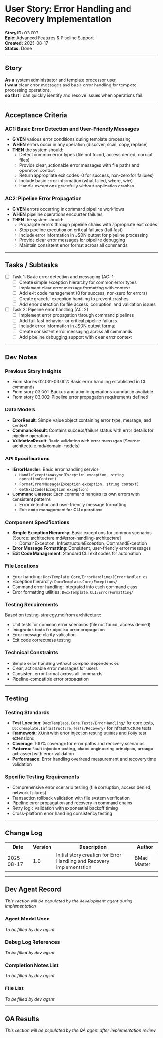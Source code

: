 # User Story: Error Handling and Recovery Implementation

**Story ID:** 03.003  
**Epic:** Advanced Features & Pipeline Support  
**Created:** 2025-08-17  
**Status:** Done

---

## Story

**As a** system administrator and template processor user,  
**I want** clear error messages and basic error handling for template processing operations,  
**so that** I can quickly identify and resolve issues when operations fail.

---

## Acceptance Criteria

### AC1: Basic Error Detection and User-Friendly Messages
- **GIVEN** various error conditions during template processing
- **WHEN** errors occur in any operation (discover, scan, copy, replace)
- **THEN** the system should:
  - Detect common error types (file not found, access denied, corrupt files)
  - Provide clear, actionable error messages with file paths and operation context
  - Return appropriate exit codes (0 for success, non-zero for failures)
  - Include basic error information (what failed, where, why)
  - Handle exceptions gracefully without application crashes

### AC2: Pipeline Error Propagation
- **GIVEN** errors occurring in command pipeline workflows
- **WHEN** pipeline operations encounter failures
- **THEN** the system should:
  - Propagate errors through pipeline chains with appropriate exit codes
  - Stop pipeline execution on critical failures (fail-fast)
  - Include error information in JSON output for pipeline processing
  - Provide clear error messages for pipeline debugging
  - Maintain consistent error format across all commands

---

## Tasks / Subtasks

- [ ] Task 1: Basic error detection and messaging (AC: 1)
  - [ ] Create simple exception hierarchy for common error types
  - [ ] Implement clear error message formatting with context
  - [ ] Add exit code management (0 for success, non-zero for errors)
  - [ ] Create graceful exception handling to prevent crashes
  - [ ] Add error detection for file access, corruption, and validation issues

- [ ] Task 2: Pipeline error handling (AC: 2)
  - [ ] Implement error propagation through command pipelines
  - [ ] Add fail-fast behavior for critical pipeline failures
  - [ ] Include error information in JSON output format
  - [ ] Create consistent error messaging across all commands
  - [ ] Add pipeline debugging support with clear error context

---

## Dev Notes

### Previous Story Insights
- From stories 02.001-03.002: Basic error handling established in CLI commands
- From story 03.001: Backup and atomic operations foundation available
- From story 03.002: Pipeline error propagation requirements defined

### Data Models
- **ErrorResult**: Simple value object containing error type, message, and context
- **CommandResult**: Contains success/failure status with error details for pipeline operations
- **ValidationResult**: Basic validation with error messages [Source: architecture.md#domain-models]

### API Specifications
- **IErrorHandler**: Basic error handling service
  - `HandleExceptionAsync(Exception exception, string operationContext)`
  - `FormatErrorMessage(Exception exception, string context)`
  - `GetExitCode(Exception exception)`
- **Command Classes**: Each command handles its own errors with consistent patterns
  - Error detection and user-friendly message formatting
  - Exit code management for CLI operations

### Component Specifications
- **Simple Exception Hierarchy**: Basic exceptions for common scenarios [Source: architecture.md#error-handling-architecture]
  - DomainException, InfrastructureException, CommandException
- **Error Message Formatting**: Consistent, user-friendly error messages
- **Exit Code Management**: Standard CLI exit codes for automation

### File Locations
- Error handling: `DocxTemplate.Core/ErrorHandling/IErrorHandler.cs`
- Exception hierarchy: `DocxTemplate.Core/Exceptions/`
- Command error handling: Integrated into each command class
- Error formatting utilities: `DocxTemplate.CLI/ErrorFormatting/`

### Testing Requirements
Based on testing-strategy.md from architecture:
- Unit tests for common error scenarios (file not found, access denied)
- Integration tests for pipeline error propagation
- Error message clarity validation
- Exit code correctness testing

### Technical Constraints
- Simple error handling without complex dependencies
- Clear, actionable error messages for users
- Consistent error format across all commands
- Pipeline-compatible error propagation

---

## Testing

### Testing Standards
- **Test Location**: `DocxTemplate.Core.Tests/ErrorHandling/` for core tests, `DocxTemplate.Infrastructure.Tests/Recovery/` for infrastructure tests
- **Framework**: XUnit with error injection testing utilities and Polly test extensions
- **Coverage**: 100% coverage for error paths and recovery scenarios
- **Patterns**: Fault injection testing, chaos engineering principles, arrange-act-assert with error validation
- **Performance**: Error handling overhead measurement and recovery time validation

### Specific Testing Requirements
- Comprehensive error scenario testing (file corruption, access denied, network failures)
- Transaction rollback validation with file system verification
- Pipeline error propagation and recovery in command chains
- Retry logic validation with exponential backoff timing
- Cross-platform error handling consistency testing

---

## Change Log

| Date | Version | Description | Author |
|------|---------|-------------|---------|
| 2025-08-17 | 1.0 | Initial story creation for Error Handling and Recovery implementation | BMad Master |

---

## Dev Agent Record

*This section will be populated by the development agent during implementation*

### Agent Model Used
*To be filled by dev agent*

### Debug Log References
*To be filled by dev agent*

### Completion Notes List
*To be filled by dev agent*

### File List
*To be filled by dev agent*

---

## QA Results

*This section will be populated by the QA agent after implementation review*